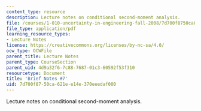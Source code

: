 ```yaml
---
content_type: resource
description: Lecture notes on conditional second-moment analysis.
file: /courses/1-010-uncertainty-in-engineering-fall-2008/7d700f8750ca621ee14e370eeedaf000_notes_07.pdf
file_type: application/pdf
learning_resource_types:
- Lecture Notes
license: https://creativecommons.org/licenses/by-nc-sa/4.0/
ocw_type: OCWFile
parent_title: Lecture Notes
parent_type: CourseSection
parent_uid: 4d9a32f6-7c88-7687-01c3-60592f53f310
resourcetype: Document
title: 'Brief Notes #7'
uid: 7d700f87-50ca-621e-e14e-370eeedaf000
---
```

Lecture notes on conditional second-moment analysis.